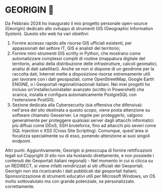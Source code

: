 # GEORIGIN 🖤
Da Febbraio 2024 ho inaugurato il mio progetto personale open-source (Georigin) dedicato allo sviluppo di strumenti GIS (Geographic Information System). Questo sito web ha vari obiettivi:

1. Fornire accesso rapido alle risorse GIS ufficiali esistenti, per appassionati del settore IT, GIS e analisti del territorio;
2. Fornire mini-strumenti GIS scritty in Python, che mostrano come automatizzare complessi compiti di routine (mappatura digitale del territorio, analisi della distribuzione delle infrastrutture, calcoli geomatici, analisi di dati satellitari). Anche se non si dispone di un geodrone per la raccolta dati, Internet mette a disposizione risorse estremamente utili per lavorare con i dati geospaziali, come OpenStreetMap, Google Earth ENGINE, o i Geoportali regionali/nazionali italiani. Nei miei progetti ho incluso un'installer/uninstaller avanzato (scritto in Powershell) che scarica, installa e configura automaticamente PostgreSQL con l'estensione PostGIS;
3. Sezione dedicata alla Cybersecurity (sia offensiva che difensiva): nell'area del sito destinata a questo scopo, viene posta attenzione su software chiamato Geoserver. Le regole per proteggerlo, valgono generalmente per proteggere qualsiasi server dagli attacchi informatici più diffusi come DDoS, SSH bruteforce, fino ad attacchi più severi come SQL Injection o XSS (Cross Site Scripting). Comunque, quest'area si focalizza specialmente su di esso, ponendo attenzione ai suoi singoli endpoint.

Altri punti:
Aggiuntivamente, Georigin si preoccupa di fornire rettificazioni legali sul Copyright (il sito non sta hostando direttamente, e non possiede i contenuti dei Geoportali italiani regionali) - Nel momento in cui si clicca su un REDIRECT, si viene infatti reindirizzati ai siti ufficiali dei Geoportali. Georigin non sta ricaricando i dati pubblicati dai geoportali italiani;
Sponsorizzazione di strumenti educativi utili per Microsoft Windows, un OS molto sottovalutato ma con grande potenziale, se personalizzato correttamente.
